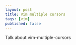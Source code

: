 ```yaml
---
layout: post
title: Vim multiple cursors
tags: [vim]
published: false
---
```


Talk about vim-multiple-cursors

